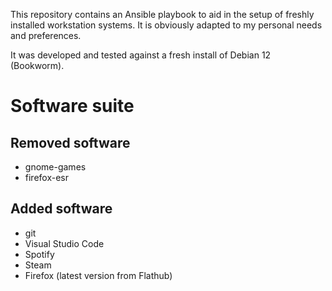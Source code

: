 This repository contains an Ansible playbook to aid in the setup of freshly installed workstation systems. It is obviously adapted to my personal needs and preferences.

It was developed and tested against a fresh install of Debian 12 (Bookworm).

# Software suite

## Removed software

- gnome-games
- firefox-esr

## Added software

- git
- Visual Studio Code
- Spotify
- Steam
- Firefox (latest version from Flathub)
